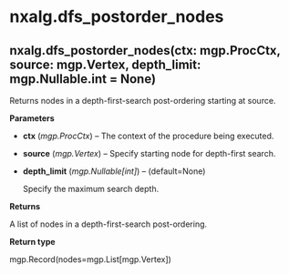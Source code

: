 # nxalg.dfs\_postorder\_nodes

## nxalg.dfs\_postorder\_nodes\(ctx: mgp.ProcCtx, source: mgp.Vertex, depth\_limit: mgp.Nullable.int = None\)

Returns nodes in a depth-first-search post-ordering starting at source.

**Parameters**

* **ctx** \(_mgp.ProcCtx_\) – The context of the procedure being executed.
* **source** \(_mgp.Vertex_\) – Specify starting node for depth-first search.
* **depth\_limit** \(_mgp.Nullable\[int\]_\) – \(default=None\)

  Specify the maximum search depth.

**Returns**

A list of nodes in a depth-first-search post-ordering.

**Return type**

mgp.Record\(nodes=mgp.List\[mgp.Vertex\]\)

